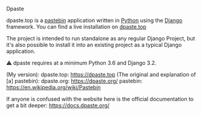 Dpaste

dpaste.top is a [pastebin](https://en.wikipedia.org/wiki/Pastebin) application written in [Python](https://www.python.org/) using the [Django](https://www.djangoproject.com/) framework. You can find a live installation on [dpaste.top](https://dpaste.top)

The project is intended to run standalone as any regular Django Project, but it's also possible to install it into an existing project as a typical Django application.


⚠️ dpaste requires at a minimum Python 3.6 and Django 3.2.

(My version):
dpaste.top: https://dpaste.top
(The original and explanation of [a] pastebin):
dpaste.org: https://dpaste.org/
pastebin: https://en.wikipedia.org/wiki/Pastebin

If anyone is confused with the website here is the official documentation to get a bit deeper:
https://docs.dpaste.org/ 
